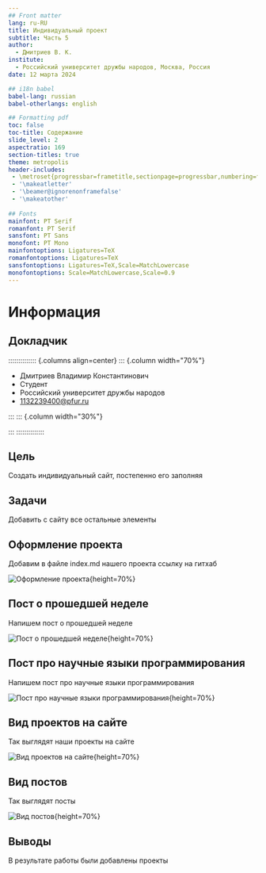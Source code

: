 ```yaml
---
## Front matter
lang: ru-RU
title: Индивидуальный проект
subtitle: Часть 5
author:
  - Дмитриев В. К.
institute:
  - Российский университет дружбы народов, Москва, Россия
date: 12 марта 2024

## i18n babel
babel-lang: russian
babel-otherlangs: english

## Formatting pdf
toc: false
toc-title: Содержание
slide_level: 2
aspectratio: 169
section-titles: true
theme: metropolis
header-includes:
 - \metroset{progressbar=frametitle,sectionpage=progressbar,numbering=fraction}
 - '\makeatletter'
 - '\beamer@ignorenonframefalse'
 - '\makeatother'
 
## Fonts
mainfont: PT Serif
romanfont: PT Serif
sansfont: PT Sans
monofont: PT Mono
mainfontoptions: Ligatures=TeX
romanfontoptions: Ligatures=TeX
sansfontoptions: Ligatures=TeX,Scale=MatchLowercase
monofontoptions: Scale=MatchLowercase,Scale=0.9
---
```


# Информация

## Докладчик

:::::::::::::: {.columns align=center}
::: {.column width="70%"}

  * Дмитриев Владимир Константинович
  * Студент
  * Российский университет дружбы народов
  * [1132239400@pfur.ru](mailto:1132239400@pfur.ru)

:::
::: {.column width="30%"}

:::
::::::::::::::

## Цель

Создать индивидуальный сайт, постепенно его заполняя

## Задачи

Добавить с сайту все остальные элементы

## Оформление проекта

Добавим в файле index.md нашего проекта ссылку на гитхаб

![Оформление проекта](image/1.png){height=70%}

## Пост о прошедшей неделе

Напишем пост о прошедшей неделе 

![Пост о прошедшей неделе](image/3.png){height=70%}

## Пост про научные языки программирования

Напишем пост про научные языки программирования

![Пост про научные языки программирования](image/4.png){height=70%}

## Вид проектов на сайте

Так выглядят наши проекты на сайте

![Вид проектов на сайте](image/2.png){height=70%}

## Вид постов

Так выглядят посты

![Вид постов](image/5.png){height=70%}

## Выводы

В результате работы были добавлены проекты
